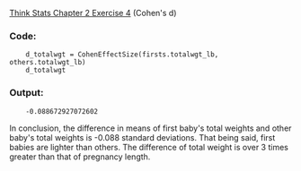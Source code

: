 [Think Stats Chapter 2 Exercise 4](http://greenteapress.com/thinkstats2/html/thinkstats2003.html#toc24) (Cohen's d)

### Code:
```python3
    d_totalwgt = CohenEffectSize(firsts.totalwgt_lb, others.totalwgt_lb)
    d_totalwgt 
```
### Output:
```
    -0.088672927072602
```
In conclusion, the difference in means of first baby's total weights and other baby's total weights is -0.088 standard deviations. That being said, first babies are lighter than others. The difference of total weight is over 3 times greater than that of pregnancy length. 
